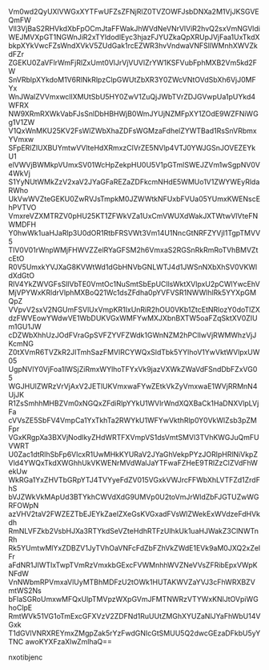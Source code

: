 Vm0wd2QyUXlVWGxXYTFwUFZsZFNjRlZ0TVZOWFJsbDNXa2M1VjJKSGVEQmFW
Vll3VjBaS2RHVkdXbFpOCmJtaFFWakJhWVdNeVNrVlViR2hvQ2sxVmNGVldi
WEJMVXpGT1NGWnJiR2xTYldodlEyc3hjazFJYUZkaQpXRUpJVjFaa1UxTkdX
bkpXYkVwcFZsWndXVkV5ZUdGak1rcEZWR3hvVndwaVNFSllWMnhXWVZkdFZr
ZGEKU0ZaVFlrWmFjRlZxUmt0VlJrVjVUVlZrYW1KSFVubFphMXB2Vm5kd2FW
SnVRblpXYkdoM1V6RlNkRlpzClpGWUtZbXR3Y0ZWcVNtOVdSbXh6VjJ0MFYx
WnJWalZVVmxwcllXMUtSbU5HY0ZwV1ZuQjJWbTVrZDJGVwpUa1pUYkd4WFRX
NW9XRmRXWkVabFJsSnlDbHBHWjB0WmJYUjNZMFpXY1ZOdE9WZFNiWGg1V1ZW
V1QxWnMKU25KV2FsWlZWbXhaZDFsWGMzaFdhelZYWTBad1RsSnVRbmxYVmxw
SFpERlZlUXBUYmtwVVlteHdXRmxzClVrZE5NVlp4VTJ0YWJGSnJOVEZEYkU1
elVWVjBWMkpVUmxSV01WcHpZekpHU0U5V1pGTmlSWEJZVm1wSgpNV0V4WkVj
S1YyNUtWMkZzV2xaV2JYaGFaREZaZDFkcmNHdE5WMUo1V1ZWYWEyRldaRWho
UkVwWVZteGEKU0ZwRVJsTmpkM0JZWWtkNFUxbFVUa05YUmxKWENscEhPVTVO
VmxreVZXMTRZV0pHU25KT1ZFWkVZa1UxCmVWUXdWakJXTWtwVlVteFNWMDFH
Y0hwWk1uaHJaRlp3U0dOR1RtbFRSVWt3Vm14U1NncGtNRFZYVjI1TgpTMVV5
TlV0V01rWnpWMjFHWVZZelRYaGFSM2h6VmxaS2RGSnRkRmRoTVhBMVZtcEtO
R0V5UmxkYVJXaG8KVWtWd1dGbHNVbGNLWTJ4d1JWSnNXbXhSV0VKWldXdGtO
RlV4YkZWVGFsSllVbTE0VmtOc1NuSmtSbEpUCllsWktXVlpxU2pCWlYwcEhV
MjVPYWxKRldrVlphMXBoQ21Wc1dsZFdha0pYVFVSR1NWWlhlRk5YYXpGMQpZ
VVpvV2sxV2NGUmFSVlUxVmpKR1IxUnRiR2hOU0VKb1ZtcEtNRlozY0doTlZX
dzFWVEowYWdwVE1WbDUKVGxWMFYwMXJXbnBXTW5oaFZqSktXV0ZIUm1GU1JW
cDZWbXhhUzJOdFVraGpSVFZYVFZWdk1GWnNZM2hPClIwVjRWMWhzVjJKcmNG
Z0tXVmR6TVZkR2JITmhSazFMVlRCYWQxSldTbk5YYlhoV1YwVktWVlpxUW05
UgpNVlY0VjFoa1lWSjZiRmxWYlhoTFYxVk9jazVXWkZWaVdFSndDbFZxVG05
WGJHUlZWRzVrVjAxV2JETlUKVmxwaFYwZEtkVkZyVmxwaE1WVjRRMnN4UjJK
R1ZsSmhhMHBZVm0xNGQxZFdiRlpYYkU1WVlrWndXQXBaCk1HaDNXVlpLVjFa
cVVsZE5SbFV4VmpCa1YxTkhTa2RWYkU1WFYwVkthRlp0Y0VkWlZsb3pZMFpr
VGxKRgpXa3BXVjNodlkyZHdWRTFXVmpVS1dsVmtSMVl3TVhKWGJuQmFUVWRT
U0Zac1dtRlhSbFp6VlcxR1UwMHkKYURaV2JYaGhVekpPYzJORlpHRlNiVkpZ
Vld4YWQxTkdXWGhhUkVKWENrMVdWalJaYTFwaFZHeE9TRlZzClZVdFhWekUw
WkRGa1YxZHVTbGRpYTJ4TVYyeFdZV015VGxkVWJrcFFWbXhLVTFZd1ZrdFhS
bVJZWkVkMApUd3BTYkhCWVdXdG9UMVp0U2toVmJrWldZbFJGTUZwWGRFOWpN
azVHV2taV2FWZEZTbEJEYkZaelZXeGsKVGxadFVsWlZWekExWVdzeFdHVkdh
RmNLVFZkb2VsbHJXa3RTYkdSeVZteHdhRTFzUlhkUk1uaHJWakZ3ClNWTnRh
Rk5YUmtwMlYxZDBZV1JyTVhOaVNFcFdZbFZhVkZWdE1EVk9aM0JXQ2xZelFr
aFdNR1JIWTIxTwpTVmRzVmxkbGExcFVWMnhhWVZNeVVsZFRibEpxVWpKNFdW
VnNWbmRPVmxaVlUyMTBhMDFzU2tOWk1HUTAKWVZaYVJ3cFhWRXBZVmtWS2Ns
bFlaSGRoUmxwMFQxUlpTMVpzWXpGVmJFMTNWRzVTYWxKNlJtOVpiWGhoClpE
RmtWVk51VG1oTmExcGFXVzV2ZDFNd1RuUUtZMGhXYUZaNlJYaFhWbU14VGxk
T1dGVlVNRXREYmxZMgpZak5rYzFwdGNIcGtSMUU5Q2dwcGEzaDFkbU5yYTNC
awoKYXFzaXlwZmlhaQ==

nxotibjenc